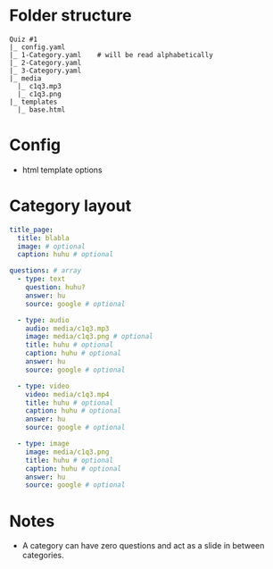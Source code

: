 # Folder structure
```
Quiz #1
|_ config.yaml
|_ 1-Category.yaml    # will be read alphabetically
|_ 2-Category.yaml
|_ 3-Category.yaml
|_ media
  |_ c1q3.mp3
  |_ c1q3.png
|_ templates
  |_ base.html
```

# Config

- html template options

# Category layout

```yaml
title_page:
  title: blabla
  image: # optional
  caption: huhu # optional

questions: # array
  - type: text
    question: huhu?
    answer: hu
    source: google # optional

  - type: audio
    audio: media/c1q3.mp3
    image: media/c1q3.png # optional
    title: huhu # optional
    caption: huhu # optional
    answer: hu
    source: google # optional

  - type: video
    video: media/c1q3.mp4
    title: huhu # optional
    caption: huhu # optional
    answer: hu
    source: google # optional

  - type: image
    image: media/c1q3.png
    title: huhu # optional
    caption: huhu # optional
    answer: hu
    source: google # optional
```

# Notes
- A category can have zero questions and act as a slide in between categories.
